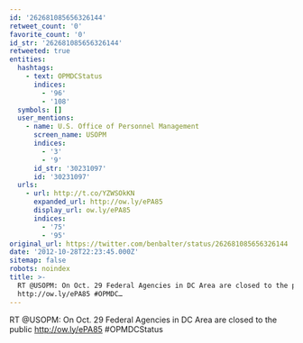 ```yaml
---
id: '262681085656326144'
retweet_count: '0'
favorite_count: '0'
id_str: '262681085656326144'
retweeted: true
entities:
  hashtags:
    - text: OPMDCStatus
      indices:
        - '96'
        - '108'
  symbols: []
  user_mentions:
    - name: U.S. Office of Personnel Management
      screen_name: USOPM
      indices:
        - '3'
        - '9'
      id_str: '30231097'
      id: '30231097'
  urls:
    - url: http://t.co/YZWSOkKN
      expanded_url: http://ow.ly/ePA85
      display_url: ow.ly/ePA85
      indices:
        - '75'
        - '95'
original_url: https://twitter.com/benbalter/status/262681085656326144
date: '2012-10-28T22:23:45.000Z'
sitemap: false
robots: noindex
title: >-
  RT @USOPM: On Oct. 29 Federal Agencies in DC Area are closed to the public
  http://ow.ly/ePA85 #OPMDC…
---
```


RT @USOPM: On Oct. 29 Federal Agencies in DC Area are closed to the public http://ow.ly/ePA85 #OPMDCStatus